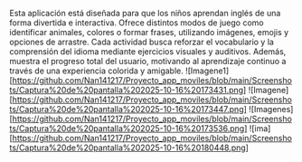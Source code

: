 Esta aplicación está diseñada para que los niños aprendan inglés de una forma divertida e interactiva. Ofrece distintos modos de juego como identificar animales, 
colores o formar frases, utilizando imágenes, emojis y opciones de arrastre. Cada actividad busca reforzar el vocabulario y la comprensión del idioma mediante ejercicios visuales y auditivos. Además, 
muestra el progreso total del usuario, motivando al aprendizaje continuo a través de una experiencia colorida y amigable.
![Imagene1][https://github.com/Nan141217/Proyecto_app_moviles/blob/main/Screenshots/Captura%20de%20pantalla%202025-10-16%20173431.png]
![Imagene][https://github.com/Nan141217/Proyecto_app_moviles/blob/main/Screenshots/Captura%20de%20pantalla%202025-10-16%20173447.png]
![Imagenes][https://github.com/Nan141217/Proyecto_app_moviles/blob/main/Screenshots/Captura%20de%20pantalla%202025-10-16%20173536.png]
![ima][https://github.com/Nan141217/Proyecto_app_moviles/blob/main/Screenshots/Captura%20de%20pantalla%202025-10-16%20180448.png]
